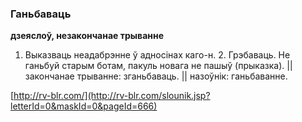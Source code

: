 ### Ганьбаваць
**дзеяслоў, незакончанае трыванне**

1. Выказваць неадабрэнне ў адносінах каго-н. 2. Грэбаваць. Не ганьбуй старым ботам, пакуль новага не пашыў (прыказка). || закончанае трыванне: зганьбаваць. || назоўнік: ганьбаванне.

<a rel="author">[http://rv-blr.com/](http://rv-blr.com/slounik.jsp?letterId=0&maskId=0&pageId=666)</a>

